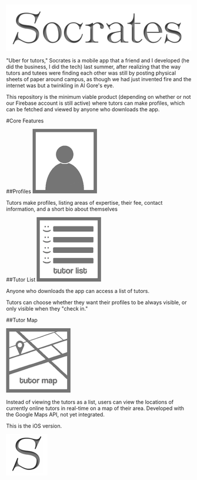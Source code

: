 ![Socrates logo](https://raw.githubusercontent.com/jeffreyesun/Socrates/master/images/socrates_large.png)

"Uber for tutors," Socrates is a mobile app that a friend and I developed (he did the business, I did the tech) last summer, after realizing that the way tutors and tutees were finding each other was still by posting physical sheets of paper around campus, as though we had just invented fire and the internet was but a twinkling in Al Gore's eye.

This repository is the minimum viable product (depending on whether or not our Firebase account is still active) where tutors can make profiles, which can be fetched and viewed by anyone who downloads the app.

#Core Features

##Profiles
![Tutor map](https://raw.githubusercontent.com/jeffreyesun/Socrates/master/images/profiledown.png)

Tutors make profiles, listing areas of expertise, their fee, contact information, and a short bio about themselves

##Tutor List
![Tutor list](https://raw.githubusercontent.com/jeffreyesun/Socrates/master/images/listdown.png)

Anyone who downloads the app can access a list of tutors.

Tutors can choose whether they want their profiles to be always visible, or only visible when they "check in."

##Tutor Map

![Tutor map](https://raw.githubusercontent.com/jeffreyesun/Socrates/master/images/mapdown.png)

Instead of viewing the tutors as a list, users can view the locations of currently online tutors in real-time on a map of their area. Developed with the Google Maps API, not yet integrated.

This is the iOS version.

![Final S](https://raw.githubusercontent.com/jeffreyesun/Socrates/master/images/ic_launcher-web.png)
